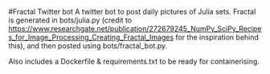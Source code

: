 #Fractal Twitter bot
A twitter bot to post daily pictures of Julia sets. Fractal is generated in bots/julia.py (credit to https://www.researchgate.net/publication/272679245_NumPy_SciPy_Recipes_for_Image_Processing_Creating_Fractal_Images for the inspiration behind this), and then posted using bots/fractal_bot.py.

Also includes a Dockerfile & requirements.txt to be ready for containerising.
